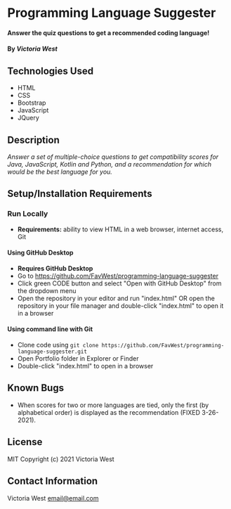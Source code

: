 # Programming Language Suggester

#### Answer the quiz questions to get a recommended coding language!

#### By _**Victoria West**_

## Technologies Used
* HTML
* CSS
* Bootstrap
* JavaScript
* JQuery

## Description
_Answer a set of multiple-choice questions to get compatibility scores for Java, JavaScript, Kotlin and Python, and a recommendation for which would be the best language for you._

## Setup/Installation Requirements
### Run Locally
* **Requirements:** ability to view HTML in a web browser, internet access, Git
#### Using GitHub Desktop
* **Requires GitHub Desktop**
* Go to https://github.com/FavWest/programming-language-suggester
* Click green CODE button and select "Open with GitHub Desktop" from the dropdown menu
* Open the repository in your editor and run "index.html" OR open the repository in your file manager and double-click "index.html" to open it in a browser
#### Using command line with Git
* Clone code using `git clone https://github.com/FavWest/programming-language-suggester.git`
* Open Portfolio folder in Explorer or Finder
* Double-click "index.html" to open in a browser
## Known Bugs
* When scores for two or more languages are tied, only the first (by alphabetical order) is displayed as the recommendation (FIXED 3-26-2021).
## License
MIT
Copyright (c) 2021 Victoria West
## Contact Information
Victoria West email@email.com